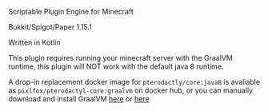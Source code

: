 Scriptable Plugin Engine for Minecraft

Bukkit/Spigot/Paper 1.15.1

Written in Kotlin

This plugin requires running your minecraft server with the GraalVM runtime, this plugin will NOT work with the default java 8 runtime.

A drop-in replacement docker image for `pterodactly/core:java8` is avaliable as `pixlfox/pterodactyl-core:graalvm` on docker hub, or you can manually download and install GraalVM [here](https://www.graalvm.org/downloads/) or [here](https://github.com/graalvm/graalvm-ce-builds/releases/latest)
